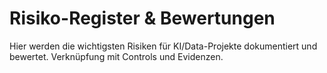 # Risiko-Register & Bewertungen

Hier werden die wichtigsten Risiken für KI/Data-Projekte dokumentiert und bewertet. Verknüpfung mit Controls und Evidenzen.
